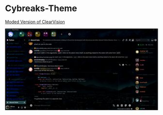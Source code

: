 # Cybreaks-Theme
[Moded Version of ClearVision](https://github.com/ClearVision/ClearVision-v6)

![Example](https://github.com/Cybreak/Cybreaks-Theme/blob/main/Example.png?raw=true)
